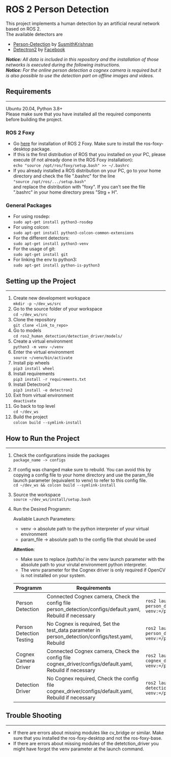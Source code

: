 # ROS 2 Person Detection #

This project implements a human detection by an artificial neural network based on ROS 2.  
The available detectors are

* [Person-Detection](https://github.com/SusmithKrishnan/person-detection) by [SusmithKrishnan](https://github.com/SusmithKrishnan)
* [Detectron2](https://github.com/facebookresearch/detectron2) by [Facebook](https://github.com/facebookresearch)

*__Notice:__ All data is included in this repository and the installation of those networks is executed during the following instructions.*  
*__Notice:__ For the online person detection a cognex camera is required but it is also possible to use the detection part on offline images and videos.*

## Requirements ##
---

Ubuntu 20.04, Python 3.8+  
Please make sure that you have installed all the required components before building the project.

### ROS 2 Foxy ###

* Go [here](https://index.ros.org/doc/ros2/Installation/Foxy/Linux-Install-Debians/) for installation of ROS 2 Foxy. Make sure to install the ros-foxy-desktop package.  
* If this is the first distribution of ROS that you installed on your PC, please execute (if not already done in the ROS Foxy installation):  
`echo "source /opt/ros/foxy/setup.bash" >> ~/.bashrc`  
* If you already installed a ROS distribution on your PC, go to your home directory and check the file ".bashrc" for the line  
`"source /opt/ros/.../setup.bash"`  
and replace the distribution with "foxy". If you can't see the file ".bashrc" in your home directory press "Strg + H".


### General Packages ###

* For using rosdep:  
`sudo apt-get install python3-rosdep`
* For using colcon:  
`sudo apt-get install python3-colcon-common-extensions`
* For the different detectors:  
`sudo apt-get install python3-venv`
* For the usage of git:  
`sudo apt-get install git`
* For linking the env to python3:  
`sudo apt-get install python-is-python3`


## Setting up the Project ##
---

1. Create new development workspace  
`mkdir -p ~/dev_ws/src`
2. Go to the source folder of your workspace  
`cd ~/dev_ws/src`
3. Clone the repository  
`git clone <link_to_repo>`
4. Go to models  
`cd ros2_human_detection/detection_driver/models/`
5. Create a virtual environment  
`python3 -m venv ~/venv`
6. Enter the virtual environment  
`source ~/venv/bin/activate`
7. Install pip wheels  
`pip3 install wheel`
8. Install requirements  
`pip3 install -r requirements.txt`
9. Install Detectron2  
`pip3 install -e detectron2`
10. Exit from virtual environment  
`deactivate`
11. Go back to top level  
`cd ~/dev_ws`
12. Build the project  
`colcon build --symlink-install`


## How to Run the Project ##
---

1. Check the configurations inside the packages  
`package_name -> configs`
2. If config was changed make sure to rebuild. You can avoid this by copying a config file to your home directory and use the param_file launch parameter (equivalent to venv) to refer to this config file.  
`cd ~/dev_ws && colcon build --symlink-install`
3. Source the workspace  
`source ~/dev_ws/install/setup.bash`
4. Run the Desired Programm:  

    Available Launch Parameters:
    
    * venv -> absolute path to the python interpreter of your virtual environment
    * param_file -> absolute path to the config file that should be used
    
    **Attention**:
    
    * Make sure to replace /path/to/ in the venv launch parameter with the absolute path to your virutal environment python interpreter.  
    * The venv parameter for the Cognex driver is only required if OpenCV is not installed on your system.

    Programm                 | Requirements                                                                                               | Command
    ---                      | ---                                                                                                        | ---
    Person Detection         | Connected Cognex camera, Check the config file person_detection/configs/default.yaml, Rebuild if necessary | `ros2 launch person_detection person_detection.launch.py venv:=/path/to/venv/bin/python`
    Person Detection Testing | No Cognex is required, Set the test_data parameter in person_detection/configs/test.yaml, Rebuild          | `ros2 launch person_detection person_detection_test.launch.py venv:=/path/to/venv/bin/python`
    Cognex Camera Driver     | Connected Cognex camera, Check the config file cognex_driver/configs/default.yaml, Rebuild if necessary    | `ros2 launch cognex_driver cognex_driver.launch.py venv:=/path/to/venv/bin/python`
    Detection Driver         | No Cognex required, Check the config file cognex_driver/configs/default.yaml, Rebuild if necessary         | `ros2 launch detection_driver detection_driver.launch.py venv:=/path/to/venv/bin/python`


## Trouble Shooting ##
---

* If there are errors about missing modules like cv_bridge or similar. Make sure that you installed the ros-foxy-desktop and not the ros-foxy-base.
* If there are errors about missing modules of the detetction_driver you might have forgot the venv parameter at the launch command.